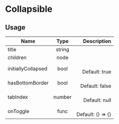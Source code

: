 <!-- 
This is an auto-generated markdown. 
You can change it in "src/molecules/Collapsible.jsx" and run build:docs to update this file.
-->
# Collapsible

## Usage
| Name        | Type           | Description  |
| ----------- |:--------------:| ------------:|
|title|string|
|children|node|
|initiallyCollapsed|bool|<br>Default: true
|hasBottomBorder|bool|<br>Default: false
|tabIndex|number|<br>Default: null
|onToggle|func|<br>Default: () => {}

